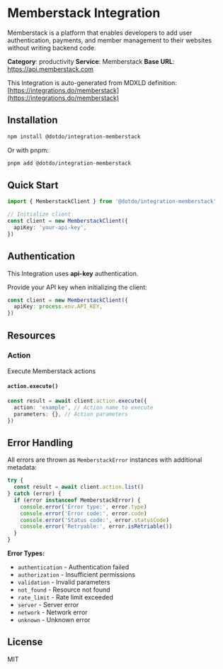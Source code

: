 # Memberstack Integration

Memberstack is a platform that enables developers to add user authentication, payments, and member management to their websites without writing backend code.

**Category**: productivity
**Service**: Memberstack
**Base URL**: https://api.memberstack.com

This Integration is auto-generated from MDXLD definition: [https://integrations.do/memberstack](https://integrations.do/memberstack)

## Installation

```bash
npm install @dotdo/integration-memberstack
```

Or with pnpm:

```bash
pnpm add @dotdo/integration-memberstack
```

## Quick Start

```typescript
import { MemberstackClient } from '@dotdo/integration-memberstack'

// Initialize client
const client = new MemberstackClient({
  apiKey: 'your-api-key',
})
```

## Authentication

This Integration uses **api-key** authentication.

Provide your API key when initializing the client:

```typescript
const client = new MemberstackClient({
  apiKey: process.env.API_KEY,
})
```

## Resources

### Action

Execute Memberstack actions

#### `action.execute()`

```typescript
const result = await client.action.execute({
  action: 'example', // Action name to execute
  parameters: {}, // Action parameters
})
```

## Error Handling

All errors are thrown as `MemberstackError` instances with additional metadata:

```typescript
try {
  const result = await client.action.list()
} catch (error) {
  if (error instanceof MemberstackError) {
    console.error('Error type:', error.type)
    console.error('Error code:', error.code)
    console.error('Status code:', error.statusCode)
    console.error('Retryable:', error.isRetriable())
  }
}
```

**Error Types:**

- `authentication` - Authentication failed
- `authorization` - Insufficient permissions
- `validation` - Invalid parameters
- `not_found` - Resource not found
- `rate_limit` - Rate limit exceeded
- `server` - Server error
- `network` - Network error
- `unknown` - Unknown error

## License

MIT
